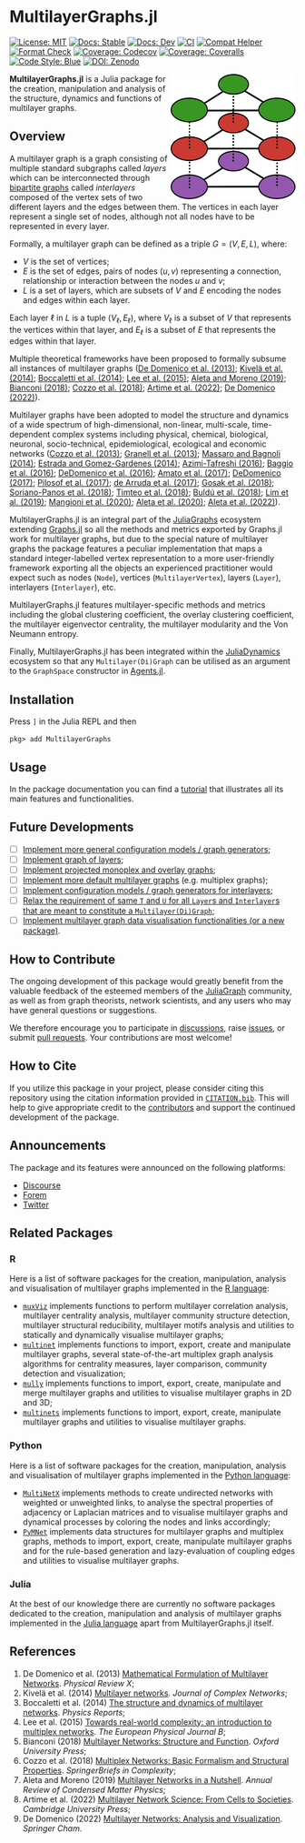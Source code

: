# MultilayerGraphs.jl 

[![License: MIT](https://img.shields.io/badge/License-MIT-green.svg)](https://github.com/JuliaGraphs/MultilayerGraphs.jl/blob/main/LICENSE)
[![Docs: Stable](https://img.shields.io/badge/Docs-Stable-blue.svg)](https://juliagraphs.org/MultilayerGraphs.jl/stable)
[![Docs: Dev](https://img.shields.io/badge/Docs-Dev-lightblue.svg)](https://juliagraphs.org/MultilayerGraphs.jl/dev)
[![CI](https://github.com/JuliaGraphs/MultilayerGraphs.jl/actions/workflows/CI.yml/badge.svg)](https://github.com/JuliaGraphs/MultilayerGraphs.jl/actions/workflows/CI.yml)
[![Compat Helper](https://github.com/JuliaGraphs/MultilayerGraphs.jl/actions/workflows/CompatHelper.yml/badge.svg)](https://github.com/JuliaGraphs/MultilayerGraphs.jl/actions/workflows/CompatHelper.yml)
[![Format Check](https://github.com/JuliaGraphs/MultilayerGraphs.jl/actions/workflows/FormatCheck.yml/badge.svg)](https://github.com/JuliaGraphs/MultilayerGraphs.jl/actions/workflows/FormatCheck.yml)
[![Coverage: Codecov](https://codecov.io/gh/JuliaGraphs/MultilayerGraphs.jl/branch/main/graph/badge.svg?token=Z758JuxDJX)](https://codecov.io/gh/JuliaGraphs/MultilayerGraphs.jl)
[![Coverage: Coveralls](https://coveralls.io/repos/github/JuliaGraphs/MultilayerGraphs.jl/badge.svg?branch=main)](https://coveralls.io/github/JuliaGraphs/MultilayerGraphs.jl?branch=main)
[![Code Style: Blue](https://img.shields.io/badge/Code%20Style-Blue-4495d1.svg)](https://github.com/invenia/BlueStyle)
[![DOI: Zenodo](https://zenodo.org/badge/490352002.svg)](https://zenodo.org/badge/latestdoi/490352002)

<img align="right" width="220" height="220" src="https://github.com/JuliaGraphs/MultilayerGraphs.jl/blob/main/docs/src/assets/logo.png?raw=true">

**MultilayerGraphs.jl** is a Julia package for the creation, manipulation and analysis of the structure, dynamics and functions of multilayer graphs. 

## Overview

A multilayer graph is a graph consisting of multiple standard subgraphs called *layers* which can be interconnected through [bipartite graphs](https://en.wikipedia.org/wiki/Bipartite_graph) called *interlayers* composed of the vertex sets of two different layers and the edges between them. The vertices in each layer represent a single set of nodes, although not all nodes have to be represented in every layer. 

Formally, a multilayer graph can be defined as a triple $G=(V,E,L)$, where:

- $V$ is the set of vertices;
- $E$ is the set of edges, pairs of nodes $(u, v)$ representing a connection, relationship or interaction between the nodes $u$ and $v$;
- $L$ is a set of layers, which are subsets of $V$ and $E$ encoding the nodes and edges within each layer.

Each layer $\ell$ in $L$ is a tuple $(V_\ell, E_\ell)$, where $V_\ell$ is a subset of $V$ that represents the vertices within that layer, and $E_\ell$ is a subset of $E$ that represents the edges within that layer.

Multiple theoretical frameworks have been proposed to formally subsume all instances of multilayer graphs ([De Domenico  et al. (2013)](https://doi.org/10.1103/physrevx.3.041022); [Kivelä et al. (2014)](https://doi.org/10.1093/comnet/cnu016); [Boccaletti et al. (2014)](https://doi.org/10.1016/j.physrep.2014.07.001); [Lee et al. (2015)](https://doi.org/10.1140/epjb/e2015-50742-1); [Aleta and Moreno (2019)](https://doi.org/10.1146/annurev-conmatphys-031218-013259); [Bianconi (2018)](https://doi.org/10.1093/oso/9780198753919.001.0001); [Cozzo et al. (2018)](https://doi.org/10.1007/978-3-319-92255-3); [Artime et al. (2022)](https://doi.org/10.1017/9781009085809); [De Domenico (2022)](https://doi.org/10.1007/978-3-030-75718-2)). 

Multilayer graphs have been adopted to model the structure and dynamics of a wide spectrum of high-dimensional, non-linear, multi-scale, time-dependent complex systems including physical, chemical, biological, neuronal, socio-technical, epidemiological, ecological and economic networks ([Cozzo et al. (2013)](https://doi.org/10.1103/physreve.88.050801); [Granell et al. (2013)](https://doi.org/10.1103/physrevlett.111.128701); [Massaro and Bagnoli (2014)](https://doi.org/10.1103/physreve.90.052817); [Estrada and Gomez-Gardenes (2014)](https://doi.org/10.1103/physreve.89.042819); [Azimi-Tafreshi (2016)](https://doi.org/10.1103/physreve.93.042303); [Baggio et al. (2016)](https://doi.org/10.1073/pnas.1604401113); [DeDomenico et al. (2016)](https://doi.org/10.1038/nphys3865); [Amato et al. (2017)](https://doi.org/10.1038/s41598-017-06933-2); [DeDomenico (2017)](https://doi.org/10.1093/gigascience/gix004); [Pilosof et al. (2017)](https://doi.org/10.1038/s41559-017-0101); [de Arruda et al. (2017)](https://doi.org/10.1103/physrevx.7.011014); [Gosak et al. (2018)](https://doi.org/10.1016/j.plrev.2017.11.003); [Soriano-Panos et al. (2018)](https://doi.org/10.1103/physrevx.8.031039); [Timteo et al. (2018)](https://doi.org/10.1038/s41467-017-02658-y); [Buldú et al. (2018)](https://doi.org/10.1162/netn_a_00033); [Lim et al. (2019)](https://doi.org/10.1038/s41598-019-39243-w); [Mangioni et al. (2020)](https://doi.org/10.1109/tnse.2018.2871726); [Aleta et al. (2020)](https://doi.org/10.1038/s41562-020-0931-9); [Aleta et al. (2022)](https://doi.org/10.1073/pnas.2112182119)). 

MultilayerGraphs.jl is an integral part of the [JuliaGraphs](https://github.com/JuliaGraphs) ecosystem extending [Graphs.jl](https://github.com/JuliaGraphs/Graphs.jl) so all the methods and metrics exported by Graphs.jl work for multilayer graphs, but due to the special nature of multilayer graphs the package features a peculiar implementation that maps a standard integer-labelled vertex representation to a more user-friendly framework exporting all the objects an experienced practitioner would expect such as nodes (`Node`), vertices (`MultilayerVertex`), layers (`Layer`), interlayers (`Interlayer`), etc.

MultilayerGraphs.jl features multilayer-specific methods and metrics including the global clustering coefficient, the overlay clustering coefficient, the multilayer eigenvector centrality, the multilayer modularity and the Von Neumann entropy.

Finally, MultilayerGraphs.jl has been integrated within the [JuliaDynamics](https://github.com/JuliaDynamics) ecosystem so that any `Multilayer(Di)Graph` can be utilised as an argument to the `GraphSpace` constructor in [Agents.jl](https://github.com/JuliaDynamics/Agents.jl). 

## Installation

Press `]` in the Julia REPL and then

```nothing
pkg> add MultilayerGraphs
```

## Usage

In the package documentation you can find a [tutorial](https://juliagraphs.org/MultilayerGraphs.jl/stable/#Tutorial) that illustrates all its main features and functionalities.

## Future Developments 

- [ ] [Implement more general configuration models / graph generators](https://github.com/JuliaGraphs/MultilayerGraphs.jl/issues/33);
- [ ] [Implement graph of layers](https://github.com/JuliaGraphs/MultilayerGraphs.jl/issues/34);
- [ ] [Implement projected monoplex and overlay graphs](https://github.com/JuliaGraphs/MultilayerGraphs.jl/issues/35);
- [ ] [Implement more default multilayer graphs](https://github.com/JuliaGraphs/MultilayerGraphs.jl/issues/36) (e.g. multiplex graphs);
- [ ] [Implement configuration models / graph generators for interlayers](https://github.com/JuliaGraphs/MultilayerGraphs.jl/issues/46);
- [ ] [Relax the requirement of same `T` and `U` for all `Layer`s and `Interlayer`s that are meant to constitute a `Multilayer(Di)Graph`](https://github.com/JuliaGraphs/MultilayerGraphs.jl/issues/53);
- [ ] [Implement multilayer graph data visualisation functionalities (or a new package)](https://github.com/JuliaGraphs/MultilayerGraphs.jl/issues/54).

## How to Contribute 

The ongoing development of this package would greatly benefit from the valuable feedback of the esteemed members of the [JuliaGraph](https://github.com/orgs/JuliaGraphs/people) community, as well as from graph theorists, network scientists, and any users who may have general questions or suggestions. 

We therefore encourage you to participate in [discussions](https://github.com/JuliaGraphs/MultilayerGraphs.jl/discussions), raise [issues](https://github.com/JuliaGraphs/MultilayerGraphs.jl/issues), or submit [pull requests](https://github.com/JuliaGraphs/MultilayerGraphs.jl/pulls). Your contributions are most welcome!

## How to Cite

If you utilize this package in your project, please consider citing this repository using the citation information provided in [`CITATION.bib`](https://github.com/JuliaGraphs/MultilayerGraphs.jl/blob/main/CITATION.bib). This will help to give appropriate credit to the [contributors](https://github.com/JuliaGraphs/MultilayerGraphs.jl/graphs/contributors) and support the continued development of the package.

## Announcements 

The package and its features were announced on the following platforms:

- [Discourse](https://discourse.julialang.org/t/ann-multilayergraphs-jl-a-package-to-construct-handle-and-analyse-multilayer-graphs/85988)
- [Forem](https://forem.julialang.org/inphyt/ann-multilayergraphsjl-a-package-to-construct-handle-and-analyse-multilayer-graphs-3k22)
- [Twitter](https://twitter.com/In_Phy_T/status/1560594513189638146)

## Related Packages 

### R 

Here is a list of software packages for the creation, manipulation, analysis and visualisation of multilayer graphs implemented in the [R language](https://www.r-project.org): 

- [`muxViz`](https://github.com/manlius/muxViz) implements functions to perform multilayer correlation analysis, multilayer centrality analysis, multilayer community structure detection, multilayer structural reducibility, multilayer motifs analysis and utilities to statically and dynamically visualise multilayer graphs;
- [`multinet`](https://github.com/cran/multinet) implements functions to import, export, create and manipulate multilayer graphs, several state-of-the-art multiplex graph analysis algorithms for centrality measures, layer comparison, community detection and visualization;
- [`mully`](https://github.com/frankkramer-lab/mully) implements functions to import, export, create, manipulate and merge multilayer graphs and utilities to visualise multilayer graphs in 2D and 3D;
- [`multinets`](https://github.com/neylsoncrepalde/multinets) implements functions to import, export, create, manipulate multilayer graphs and utilities to visualise multilayer graphs.

### Python

Here is a list of software packages for the creation, manipulation, analysis and visualisation of multilayer graphs implemented in the [Python language](https://www.python.org): 

- [`MultiNetX`](https://github.com/nkoub/multinetx) implements methods to create undirected networks with weighted or unweighted links, to analyse the spectral properties of adjacency or Laplacian matrices and to visualise multilayer graphs and dynamical processes by coloring the nodes and links accordingly;
- [`PyMNet`](https://github.com/bolozna/Multilayer-networks-library) implements data structures for multilayer graphs and multiplex graphs, methods to import, export, create, manipulate multilayer graphs and for the rule-based generation and lazy-evaluation of coupling edges and utilities to visualise multilayer graphs.

### Julia 

At the best of our knowledge there are currently no software packages dedicated to the creation, manipulation and analysis of multilayer graphs implemented in the [Julia language](https://julialang.org) apart from MultilayerGraphs.jl itself.

## References

1. De Domenico et al. (2013) [Mathematical Formulation of Multilayer Networks](https://doi.org/10.1103/PhysRevX.3.041022). *Physical Review X*; 
2. Kivelä et al. (2014) [Multilayer networks](https://doi.org/10.1093/comnet/cnu016). *Journal of Complex Networks*; 
3. Boccaletti et al. (2014) [The structure and dynamics of multilayer networks](https://doi.org/10.1016/j.physrep.2014.07.001). *Physics Reports*; 
4. Lee et al. (2015) [Towards real-world complexity: an introduction to multiplex networks](https://doi.org/10.1140/epjb/e2015-50742-1). *The European Physical Journal B*; 
5. Bianconi (2018) [Multilayer Networks: Structure and Function](https://global.oup.com/academic/product/multilayer-networks-9780192865540). *Oxford University Press*;
6. Cozzo et al. (2018) [Multiplex Networks: Basic Formalism and Structural Properties](https://doi.org/10.1007/978-3-319-92255-3). *SpringerBriefs in Complexity*; 
7. Aleta and Moreno (2019) [Multilayer Networks in a Nutshell](https://doi.org/10.1146/annurev-conmatphys-031218-013259). *Annual Review of Condensed Matter Physics*; 
8. Artime et al. (2022) [Multilayer Network Science: From Cells to Societies](https://doi.org/10.1017/9781009085809). *Cambridge University Press*; 
9. De Domenico (2022) [Multilayer Networks: Analysis and Visualization](https://doi.org/10.1007/978-3-030-75718-2). *Springer Cham*. 